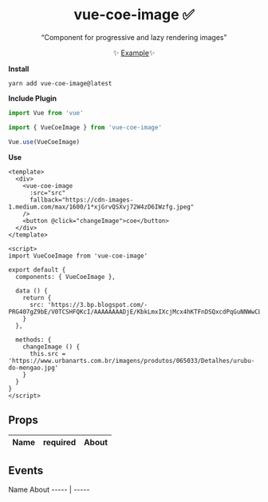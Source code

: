 <h1 align="center">vue-coe-image ✅</h1>

<p align="center">
  <q>Component for progressive and lazy rendering images</q>
</p>

<p align="center">
  ✨ <a href="#">Example</a>✨
</p>

**Install**

`yarn add vue-coe-image@latest`

**Include Plugin**
```javascript
import Vue from 'vue'

import { VueCoeImage } from 'vue-coe-image'

Vue.use(VueCoeImage)
```

**Use**
```vue
<template>
  <div>
    <vue-coe-image
      :src="src"
      fallback="https://cdn-images-1.medium.com/max/1600/1*xjGrvQSXvj72W4zD6IWzfg.jpeg"
    />
    <button @click="changeImage">coe</button>
  </div>
</template>

<script>
import VueCoeImage from 'vue-coe-image'

export default {
  components: { VueCoeImage },

  data () {
    return {
      src: 'https://3.bp.blogspot.com/-PRG407gZ9bE/V0TCSHFQKcI/AAAAAAAADjE/KbkLmxIXcjMcx4hKTFnDSQxcdPqGuNNWwCLcB/s1600/flamengologo.png'
    }
  },

  methods: {
    changeImage () {
      this.src = 'https://www.urbanarts.com.br/imagens/produtos/065033/Detalhes/urubu-do-mengao.jpg'
    }
  }
}
</script>
```

## Props

Name       | required | About
-----      | -------  | -----


## Events

Name        About
-----      | -----

